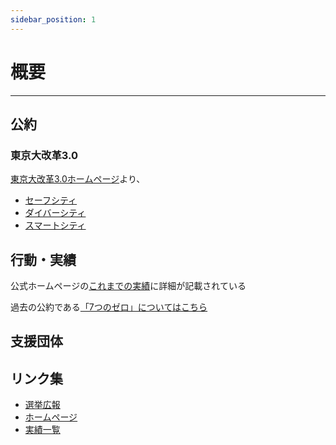 ```yaml
---
sidebar_position: 1
---
```


# 概要
-------

## 公約

### 東京大改革3.0

[東京大改革3.0ホームページ](https://www.yuriko.or.jp/policy)より、

- [セーフシティ](/docs/koike_yuriko/safe_city.md)
- [ダイバーシティ](/docs/koike_yuriko/divercity.md)
- [スマートシティ](/docs/koike_yuriko/smartcity.md)

## 行動・実績

公式ホームページの[これまでの実績](https://www.yuriko.or.jp/result)に詳細が記載されている

過去の公約である[「7つのゼロ」についてはこちら](/docs//koike_yuriko/7_zero.md)

## 支援団体


## リンク集
- [選挙広報](https://r6tochijisen.metro.tokyo.lg.jp/public/files/R06tochiji_kouhou_kobetsu_05.pdf#view=FitH)
- [ホームページ](https://www.yuriko.or.jp/)
- [実績一覧](https://www.yuriko.or.jp/wp-content/uploads/2024/06/240622progress164.pdf)